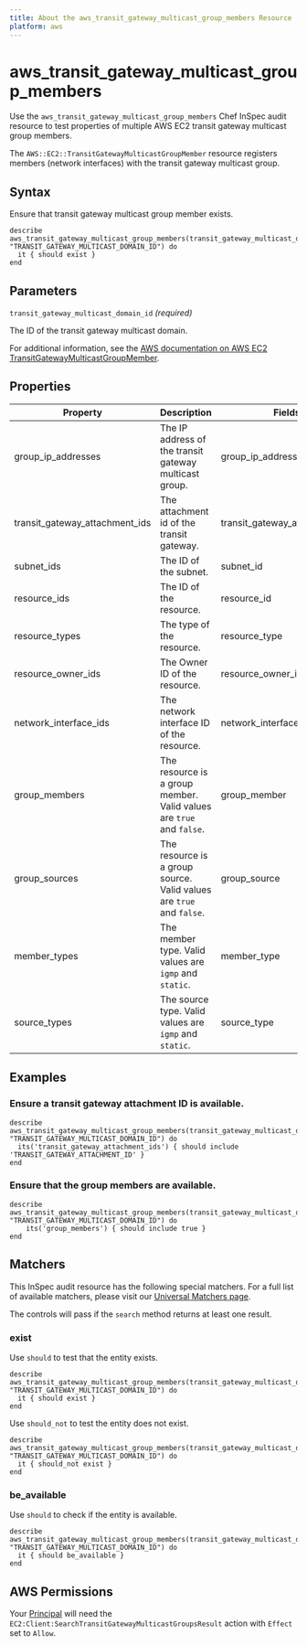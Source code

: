 ```yaml
---
title: About the aws_transit_gateway_multicast_group_members Resource
platform: aws
---
```


# aws\_transit\_gateway\_multicast\_group\_members

Use the `aws_transit_gateway_multicast_group_members` Chef InSpec audit resource to test properties of multiple AWS EC2 transit gateway multicast group members.

The `AWS::EC2::TransitGatewayMulticastGroupMember` resource registers members (network interfaces) with the transit gateway multicast group.

## Syntax

Ensure that transit gateway multicast group member exists.

    describe aws_transit_gateway_multicast_group_members(transit_gateway_multicast_domain_id: "TRANSIT_GATEWAY_MULTICAST_DOMAIN_ID") do
      it { should exist }
    end

## Parameters

`transit_gateway_multicast_domain_id` _(required)_

The ID of the transit gateway multicast domain.

For additional information, see the [AWS documentation on AWS EC2 TransitGatewayMulticastGroupMember](https://docs.aws.amazon.com/AWSCloudFormation/latest/UserGuide/aws-resource-ec2-transitgatewaymulticastgroupmember.html).

## Properties

| Property | Description | Fields | 
| --- | --- | --- |
| group_ip_addresses | The IP address of the transit gateway multicast group. | group_ip_address |
| transit_gateway_attachment_ids | The attachment id of the transit gateway. | transit_gateway_attachment_id |
| subnet_ids | The ID of the subnet. | subnet_id |
| resource_ids | The ID of the resource. | resource_id |
| resource_types | The type of the resource. | resource_type |
| resource_owner_ids | The Owner ID of the resource. | resource_owner_id |
| network_interface_ids | The network interface ID of the resource. | network_interface_id |
| group_members | The resource is a group member. Valid values are `true` and `false`. | group_member |
| group_sources | The resource is a group source. Valid values are `true` and `false`. | group_source |
| member_types | The member type. Valid values are `igmp` and `static`. | member_type |
| source_types | The source type. Valid values are `igmp` and `static`. | source_type |

## Examples

### Ensure a transit gateway attachment ID is available.

    describe aws_transit_gateway_multicast_group_members(transit_gateway_multicast_domain_id: "TRANSIT_GATEWAY_MULTICAST_DOMAIN_ID") do
      its('transit_gateway_attachment_ids') { should include 'TRANSIT_GATEWAY_ATTACHMENT_ID' }
    end

### Ensure that the group members are available.

    describe aws_transit_gateway_multicast_group_members(transit_gateway_multicast_domain_id: "TRANSIT_GATEWAY_MULTICAST_DOMAIN_ID") do
        its('group_members') { should include true }
    end

## Matchers

This InSpec audit resource has the following special matchers. For a full list of available matchers, please visit our [Universal Matchers page](https://www.inspec.io/docs/reference/matchers/).

The controls will pass if the `search` method returns at least one result.

### exist

Use `should` to test that the entity exists.

    describe aws_transit_gateway_multicast_group_members(transit_gateway_multicast_domain_id: "TRANSIT_GATEWAY_MULTICAST_DOMAIN_ID") do
      it { should exist }
    end

Use `should_not` to test the entity does not exist.

    describe aws_transit_gateway_multicast_group_members(transit_gateway_multicast_domain_id: "TRANSIT_GATEWAY_MULTICAST_DOMAIN_ID") do
      it { should_not exist }
    end

### be_available

Use `should` to check if the entity is available.

    describe aws_transit_gateway_multicast_group_members(transit_gateway_multicast_domain_id: "TRANSIT_GATEWAY_MULTICAST_DOMAIN_ID") do
      it { should be_available }
    end

## AWS Permissions

Your [Principal](https://docs.aws.amazon.com/IAM/latest/UserGuide/intro-structure.html#intro-structure-principal) will need the `EC2:Client:SearchTransitGatewayMulticastGroupsResult` action with `Effect` set to `Allow`.
